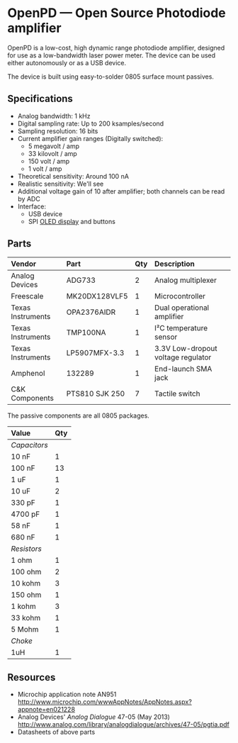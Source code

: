 OpenPD — Open Source Photodiode amplifier
=========================================

OpenPD is a low-cost, high dynamic range photodiode amplifier, designed for use as a low-bandwidth laser power meter. The device can be used either autonomously or as a USB device.

The device is built using easy-to-solder 0805 surface mount passives.

Specifications
--------------

 * Analog bandwidth: 1 kHz
 * Digital sampling rate: Up to 200 ksamples/second
 * Sampling resolution: 16 bits
 * Current amplifier gain ranges (Digitally switched):
     * 5 megavolt / amp
     * 33 kilovolt / amp
     * 150 volt / amp
     * 1 volt / amp
 * Theoretical sensitivity: Around 100 nA
 * Realistic sensitivity: We'll see
 * Additional voltage gain of 10 after amplifier; both channels can be read by ADC
 * Interface:
     * USB device
     * SPI [OLED display](http://www.ebay.com/itm/131305379698) and buttons

Parts
-----

| Vendor            | Part           | Qty | Description                        |
|:------------------|:---------------|:----|:-----------------------------------|
| Analog Devices    | ADG733         | 2   | Analog multiplexer                 |
| Freescale         | MK20DX128VLF5  | 1   | Microcontroller                    |
| Texas Instruments | OPA2376AIDR    | 1   | Dual operational amplifier         |
| Texas Instruments | TMP100NA       | 1   | I²C temperature sensor             |
| Texas Instruments | LP5907MFX-3.3  | 1   | 3.3V Low-dropout voltage regulator |
| Amphenol          | 132289         | 1   | End-launch SMA jack                |
| C&K Components    | PTS810 SJK 250 | 7   | Tactile switch                     |

The passive components are all 0805 packages.

| Value        | Qty |
|:-------------|:----|
| *Capacitors* |     |
| 10 nF        | 1   |
| 100 nF       | 13  |
| 1 uF         | 1   |
| 10 uF        | 2   |
| 330 pF       | 1   |
| 4700 pF      | 1   |
| 58 nF        | 1   |
| 680 nF       | 1   |
| *Resistors*  |     |
| 1 ohm        | 1   |
| 100 ohm      | 2   |
| 10 kohm      | 3   |
| 150 ohm      | 1   |
| 1 kohm       | 3   |
| 33 kohm      | 1   |
| 5 Mohm       | 1   |
| *Choke*      |     |
| 1uH          | 1   |

Resources
---------

-   Microchip application note AN951 <http://www.microchip.com/wwwAppNotes/AppNotes.aspx?appnote=en021228>
-   Analog Devices' *Analog Dialogue* 47-05 (May 2013) <http://www.analog.com/library/analogdialogue/archives/47-05/pgtia.pdf>
-   Datasheets of above parts

